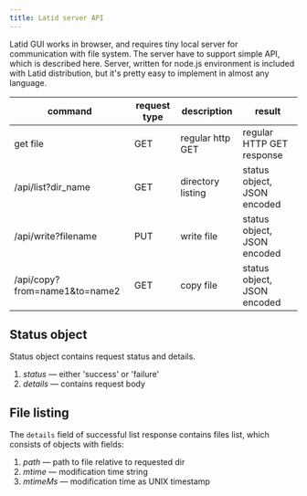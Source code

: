 ```yaml
---
title: Latid server API
---
```

Latid GUI works in browser, and requires tiny local server for communication with file system. 
The server have to support simple API, which is described here. Server, written for node.js environment
is included with Latid distribution, but it's pretty easy to implement in almost any language.

| command                       | request type | description | result                    |
|-------------------------------|-----|--------------------|-----------------------------|
| get file                      | GET |  regular http GET  | regular HTTP GET response   |
| /api/list?dir_name            | GET |  directory listing | status object, JSON encoded |
| /api/write?filename           | PUT |  write file        | status object, JSON encoded |             
| /api/copy?from=name1&to=name2 | GET |  copy file         | status object, JSON encoded |         


## Status object

Status object contains request status and details.

1. *status* — either 'success' or 'failure'
1. *details* — contains request body

## File listing

The `details` field of successful list response contains files list, which consists of objects with fields: 

1. *path* — path to file relative to requested dir
1. *mtime* — modification time string 
1. *mtimeMs* — modification time as UNIX timestamp



